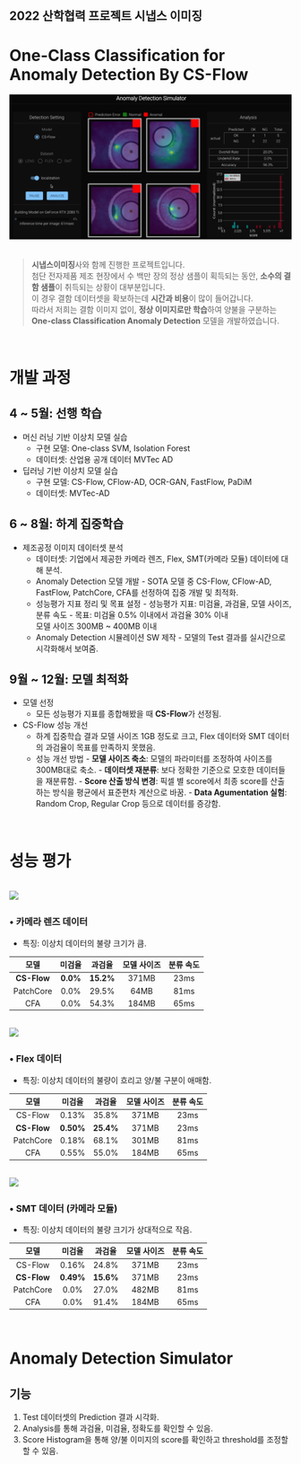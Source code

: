 2022 산학협력 프로젝트 시냅스 이미징
----------------------------
One-Class Classification for Anomaly Detection By CS-Flow
=========================================================
<center><img src="profile/simulator.png"></center><br>

> **시냅스이미징**사와 함께 진행한 프로젝트입니다. <br>첨단 전자제품 제조 현장에서 수 백만 장의 정상 샘플이 획득되는 동안, **소수의 결함 샘플**이 취득되는 상황이 대부분입니다. 
<br> 이 경우 결함 데이터셋을 확보하는데 **시간과 비용**이 많이 들어갑니다.
<br> 따라서 저희는 결함 이미지 없이, **정상 이미지로만 학습**하여 양불을 구분하는 **One-class Classification Anomaly Detection** 모델을 개발하였습니다.

<br>

# 개발 과정
## 4 ~ 5월: 선행 학습
- 머신 러닝 기반 이상치 모델 실습
    - 구현 모델: One-class SVM, Isolation Forest
    - 데이터셋: 산업용 공개 데이터 MVTec AD
- 딥러닝 기반 이상치 모델 실습
    - 구현 모델: CS-Flow, CFlow-AD, OCR-GAN, FastFlow, PaDiM
    - 데이터셋: MVTec-AD
## 6 ~ 8월: 하계 집중학습
- 제조공정 이미지 데이터셋 분석
    - 데이터셋: 기업에서 제공한 카메라 렌즈, Flex, SMT(카메라 모듈) 데이터에 대해 분석.
    - Anomaly Detection 모델 개발
            - SOTA 모델 중 CS-Flow, CFlow-AD, FastFlow, PatchCore, CFA를 선정하여 집중 개발 및 최적화.
    - 성능평가 지표 정리 및 목표 설정
            - 성능평가 지표: 미검율, 과검율, 모델 사이즈, 분류 속도
            - 목표: 미검율 0.5% 이내에서 과검율 30% 이내 <br> 
                모델 사이즈 300MB ~ 400MB 이내
    - Anomaly Detection 시뮬레이션 SW 제작
            - 모델의 Test 결과를 실시간으로 시각화해서 보여줌.
## 9월 ~ 12월: 모델 최적화
- 모델 선정
    - 모든 성능평가 지표를 종합해봤을 때 **CS-Flow**가 선정됨.
- CS-Flow 성능 개선
    - 하계 집중학습 결과 모델 사이즈 1GB 정도로 크고, Flex 데이터와 SMT 데이터의 과검율이 목표를 만족하지 못했음.
    - 성능 개선 방법
            - **모델 사이즈 축소**: 모델의 파라미터를 조정하여 사이즈를 300MB대로 축소.
            - **데이터셋 재분류**: 보다 정확한 기준으로 모호한 데이터들을 재분류함.
            - **Score 산출 방식 변경**: 픽셀 별 score에서 최종 score를 산출하는 방식을 평균에서 표준편차 계산으로 바꿈.
            - **Data Agumentation 실험**: Random Crop, Regular Crop 등으로 데이터를 증강함.

<br>

# 성능 평가

<br><img src=".github/profile//lens.png" width="300px"><br>

### • 카메라 렌즈 데이터
- 특징: 이상치 데이터의 불량 크기가 큼.

|모델|미검율|과검율|모델 사이즈|분류 속도|
|:---:|:---:|:---:|:---:|:---:|
|**CS-Flow**|**0.0%**|**15.2%**|371MB|23ms|
|PatchCore|0.0%|29.5%|64MB|81ms|
|CFA|0.0%|54.3%|184MB|65ms|

<br><img src=".github/profile//flex.png" width="300px"><br>

### • Flex 데이터
- 특징: 이상치 데이터의 불량이 흐리고 양/불 구분이 애매함.

|모델|미검율|과검율|모델 사이즈|분류 속도|
|:---:|:---:|:---:|:---:|:---:|
|CS-Flow|0.13%|35.8%|371MB|23ms|
|**CS-Flow**|**0.50%**|**25.4%**|371MB|23ms|
|PatchCore|0.18%|68.1%|301MB|81ms|
|CFA|0.55%|55.0%|184MB|65ms|

<br><img src=".github/profile//smt.png" width="300px"><br>

### • SMT 데이터 (카메라 모듈)
- 특징: 이상치 데이터의 불량 크기가 상대적으로 작음.

|모델|미검율|과검율|모델 사이즈|분류 속도|
|:---:|:---:|:---:|:---:|:---:|
|CS-Flow|0.16%|24.8%|371MB|23ms|
|**CS-Flow**|**0.49%**|**15.6%**|371MB|23ms|
|PatchCore|0.0%|27.0%|482MB|81ms|
|CFA|0.0%|91.4%|184MB|65ms|

<br>

# Anomaly Detection Simulator
## 기능
1. Test 데이터셋의 Prediction 결과 시각화.
2. Analysis를 통해 과검율, 미검율, 정확도를 확인할 수 있음.
3. Score Histogram을 통해 양/불 이미지의 score를 확인하고 threshold를 조정할 할 수 있음.
